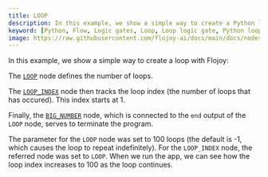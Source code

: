 ```yaml
---
title: LOOP
description: In this example, we show a simple way to create a Python loop with Flojoy. The parameter for the LOOP node was set to 100 loops (the default is "-"1, which causes the loop to repeat indefinitely).
keyword: [Python, Flow, Logic gates, Loop, Loop logic gate, Python loop operations, Data manipulation with looping, Streamline data processing, Loop"-"driven transformations, Looping in Python, Python data analysis, Accurate data insights, Data processing using LOOP logic gate, Data manipulation using looping in Python]
image: https://raw.githubusercontent.com/flojoy-ai/docs/main/docs/nodes/LOGIC_GATES/LOOPS/LOOP/examples/EX1/output.jpeg
---
```


In this example, we show a simple way to create a loop with Flojoy: 

The [`LOOP`](https://github.com/flojoy-io/nodes/blob/main/LOGIC_GATES/LOOPS/LOOP/LOOP.py) node defines the number of loops.

The [`LOOP_INDEX`](https://github.com/flojoy-io/nodes/blob/main/LOGIC_GATES/) node then tracks the loop index (the number of loops that has occured). This index starts at 1. 

Finally, the [`BIG_NUMBER`](https://github.com/flojoy-io/nodes/blob/main/VISUALIZERS/PLOTLY/BIG_NUMBER/BIG_NUMBER.py) node, which is connected to the `end` output of the `LOOP` node, serves to terminate the program.

The parameter for the `LOOP` node was set to 100 loops (the default is -1, which causes the loop to repeat indefinitely). For the `LOOP_INDEX` node, the referred node was set to `LOOP`. When we run the app, we can see how the loop index increases to 100 as the loop continues.
